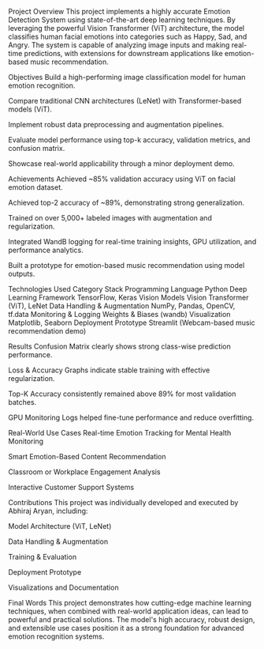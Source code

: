 Project Overview
This project implements a highly accurate Emotion Detection System using state-of-the-art deep learning techniques. By leveraging the powerful Vision Transformer (ViT) architecture, the model classifies human facial emotions into categories such as Happy, Sad, and Angry. The system is capable of analyzing image inputs and making real-time predictions, with extensions for downstream applications like emotion-based music recommendation.

Objectives
Build a high-performing image classification model for human emotion recognition.

Compare traditional CNN architectures (LeNet) with Transformer-based models (ViT).

Implement robust data preprocessing and augmentation pipelines.

Evaluate model performance using top-k accuracy, validation metrics, and confusion matrix.

Showcase real-world applicability through a minor deployment demo.

Achievements
 Achieved ~85% validation accuracy using ViT on facial emotion dataset.

 Achieved top-2 accuracy of ~89%, demonstrating strong generalization.

 Trained on over 5,000+ labeled images with augmentation and regularization.

 Integrated WandB logging for real-time training insights, GPU utilization, and performance analytics.

Built a prototype for emotion-based music recommendation using model outputs.

Technologies Used
Category	Stack
Programming Language	Python
Deep Learning Framework	TensorFlow, Keras
Vision Models	Vision Transformer (ViT), LeNet
Data Handling & Augmentation	NumPy, Pandas, OpenCV, tf.data
Monitoring & Logging	Weights & Biases (wandb)
Visualization	Matplotlib, Seaborn
Deployment Prototype	Streamlit (Webcam-based music recommendation demo)

Results
Confusion Matrix clearly shows strong class-wise prediction performance.

Loss & Accuracy Graphs indicate stable training with effective regularization.

Top-K Accuracy consistently remained above 89% for most validation batches.

GPU Monitoring Logs helped fine-tune performance and reduce overfitting.

Real-World Use Cases
Real-time Emotion Tracking for Mental Health Monitoring

Smart Emotion-Based Content Recommendation

Classroom or Workplace Engagement Analysis

Interactive Customer Support Systems


Contributions
This project was individually developed and executed by Abhiraj Aryan, including:

Model Architecture (ViT, LeNet)

Data Handling & Augmentation

Training & Evaluation

Deployment Prototype

Visualizations and Documentation


Final Words
This project demonstrates how cutting-edge machine learning techniques, when combined with real-world application ideas, can lead to powerful and practical solutions. The model's high accuracy, robust design, and extensible use cases position it as a strong foundation for advanced emotion recognition systems.

